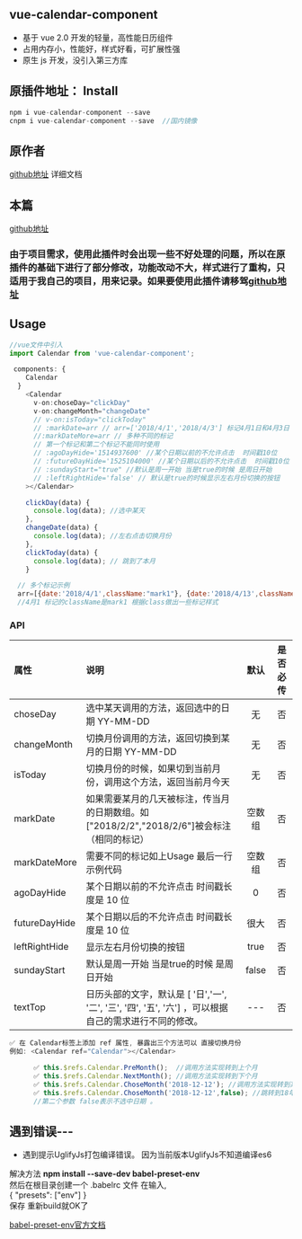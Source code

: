 ## vue-calendar-component

* 基于 vue 2.0 开发的轻量，高性能日历组件
* 占用内存小，性能好，样式好看，可扩展性强
* 原生 js 开发，没引入第三方库

## 原插件地址： Install

```javascript
npm i vue-calendar-component --save
cnpm i vue-calendar-component --save  //国内镜像
```

## 原作者
[github地址](https://github.com/zwhGithub/vue-calendar) 详细文档

## 本篇
[github地址](https://github.com/leiyunduo/vue-calendar)

### 由于项目需求，使用此插件时会出现一些不好处理的问题，所以在原插件的基础下进行了部分修改，功能改动不大，样式进行了重构，只适用于我自己的项目，用来记录。如果要使用此插件请移驾[github地址](https://github.com/zwhGithub/vue-calendar)

## Usage

```javascript
//vue文件中引入
import Calendar from 'vue-calendar-component';

 components: {
    Calendar
  }
    <Calendar
      v-on:choseDay="clickDay"
      v-on:changeMonth="changeDate"
      // v-on:isToday="clickToday"
      // :markDate=arr // arr=['2018/4/1','2018/4/3'] 标记4月1日和4月3日 简单标记
      //:markDateMore=arr // 多种不同的标记
      // 第一个标记和第二个标记不能同时使用
      // :agoDayHide='1514937600' //某个日期以前的不允许点击  时间戳10位
      // :futureDayHide='1525104000' //某个日期以后的不允许点击  时间戳10位
      // :sundayStart="true" //默认是周一开始 当是true的时候 是周日开始
      // :leftRightHide='false' // 默认是true的时候显示左右月份切换的按钮
    ></Calendar>

    clickDay(data) {
      console.log(data); //选中某天
    },
    changeDate(data) {
      console.log(data); //左右点击切换月份
    },
    clickToday(data) {
      console.log(data); // 跳到了本月
    }

  // 多个标记示例
  arr=[{date:'2018/4/1',className:"mark1"}, {date:'2018/4/13',className:"mark2"}];
  //4月1 标记的className是mark1 根据class做出一些标记样式
```

### API

| 属性          | 说明                                                                                                   |  默认  | 是否必传 |
| :------------ | :----------------------------------------------------------------------------------------------------- | :----: | :------: |
| choseDay      | 选中某天调用的方法，返回选中的日期 YY-MM-DD                                                            |   无   |    否    |
| changeMonth   | 切换月份调用的方法，返回切换到某月的日期 YY-MM-DD                                                      |   无   |    否    |
| isToday       | 切换月份的时候，如果切到当前月份，调用这个方法，返回当前月今天                                         |   无   |    否    |
| markDate      | 如果需要某月的几天被标注，传当月的日期数组。如["2018/2/2","2018/2/6"]被会标注（相同的标记）            | 空数组 |    否    |
| markDateMore  | 需要不同的标记如上Usage 最后一行示例代码                                                               | 空数组 |    否    |
| agoDayHide    | 某个日期以前的不允许点击 时间戳长度是 10 位                                                            |   0    |    否    |
| futureDayHide | 某个日期以后的不允许点击 时间戳长度是 10 位                                                            |  很大  |    否    |
| leftRightHide | 显示左右月份切换的按钮                                                                                | true  |    否    |
| sundayStart   | 默认是周一开始 当是true的时候 是周日开始                                                               | false  |    否    |
| textTop       | 日历头部的文字，默认是 [ '日','一', '二', '三', '四', '五', '六'] ，可以根据自己的需求进行不同的修改。 |  ---   |    否    |

```javascript
✅ 在 Calendar标签上添加 ref 属性, 暴露出三个方法可以 直接切换月份
例如: <Calendar ref="Calendar"></Calendar>

      ✅ this.$refs.Calendar.PreMonth();  //调用方法实现转到上个月
      ✅ this.$refs.Calendar.NextMonth(); //调用方法实现转到下个月
      ✅ this.$refs.Calendar.ChoseMonth('2018-12-12'); //调用方法实现转到某个月
      ✅ this.$refs.Calendar.ChoseMonth('2018-12-12',false); //跳转到18年12月12日 但是不选中当天
      //第二个参数 false表示不选中日期 。
```
## 遇到错误---
- 遇到提示UglifyJs打包编译错误。
 因为当前版本UglifyJs不知道编译es6
 
 解决方法
 **npm install --save-dev babel-preset-env** <br>
然后在根目录创建一个 .babelrc 文件
在输入,<br>
{
  "presets": ["env"]
}
<br>保存 重新build就OK了

[babel-preset-env官方文档](https://github.com/babel/babel-preset-env)
